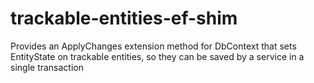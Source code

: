 # trackable-entities-ef-shim
Provides an ApplyChanges extension method for DbContext that sets EntityState on trackable entities, so they can be saved by a service in a single transaction
